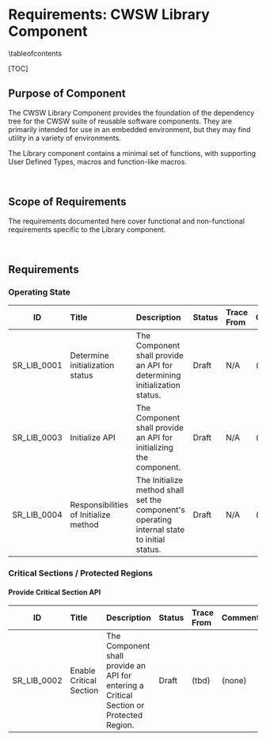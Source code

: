 # Requirements: CWSW Library Component

\tableofcontents 

[TOC]

## Purpose of Component

The CWSW Library Component provides the foundation of the dependency tree for the CWSW suite of 
reusable software components. They are primarily intended for use in an embedded environment, but 
they may find utility in a variety of environments.

The Library component contains a minimal set of functions, with supporting User Defined Types, 
macros and function-like macros.

<br>

## Scope of Requirements

The requirements documented here cover functional and non-functional
requirements specific to the Library component.

<br>

## Requirements

### Operating State

| ID 									| Title 								| Description 																					| Status 	| Trace From	| Comment 	|
| :---:									| :---									| :---																							| :---		| :---			| :---		|
| <a name="SR_LIB_0001">SR_LIB_0001</a>	| Determine initialization status		| The Component shall provide an API for determining initialization status.						| Draft		| N/A			| (none)	|
| <a name="SR_LIB_0003">SR_LIB_0003</a>	| Initialize API						| The Component shall provide an API for initializing the component.							| Draft 	| N/A			| (none)	|
| <a name="SR_LIB_0004">SR_LIB_0004</a>	| Responsibilities of Initialize method | The Initialize method shall set the component's operating internal state to initial status.	| Draft		| N/A			| (none)	|


### Critical Sections / Protected Regions

#### Provide Critical Section API

| ID 									| Title 								| Description 																				| Status 	| Trace From	| Comment 	|
| :---:									| :---									| :---																						| :---		| :---			| :---		|
| <a name="SR_LIB_0002">SR_LIB_0002</a>	| Enable Critical Section				| The Component shall provide an API for entering a Critical Section or Protected Region.	| Draft		| (tbd)			| (none)	|

<br>

